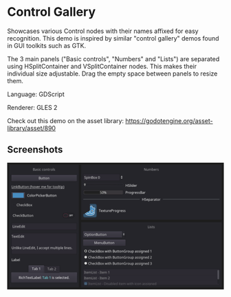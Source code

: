 # Control Gallery

Showcases various Control nodes with their names affixed for easy recognition.
This demo is inspired by similar "control gallery" demos found in GUI toolkits
such as GTK.

The 3 main panels ("Basic controls", "Numbers" and "Lists")
are separated using HSplitContainer and VSplitContainer nodes.
This makes their individual size adjustable. Drag the empty
space between panels to resize them.

Language: GDScript

Renderer: GLES 2

Check out this demo on the asset library: https://godotengine.org/asset-library/asset/890

## Screenshots

![Screenshot](screenshots/control_gallery.png)

